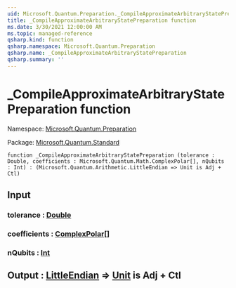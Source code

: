 ```yaml
---
uid: Microsoft.Quantum.Preparation._CompileApproximateArbitraryStatePreparation
title: _CompileApproximateArbitraryStatePreparation function
ms.date: 3/30/2021 12:00:00 AM
ms.topic: managed-reference
qsharp.kind: function
qsharp.namespace: Microsoft.Quantum.Preparation
qsharp.name: _CompileApproximateArbitraryStatePreparation
qsharp.summary: ''
---
```


# _CompileApproximateArbitraryStatePreparation function

Namespace: [Microsoft.Quantum.Preparation](xref:Microsoft.Quantum.Preparation)

Package: [Microsoft.Quantum.Standard](https://nuget.org/packages/Microsoft.Quantum.Standard)




```qsharp
function _CompileApproximateArbitraryStatePreparation (tolerance : Double, coefficients : Microsoft.Quantum.Math.ComplexPolar[], nQubits : Int) : (Microsoft.Quantum.Arithmetic.LittleEndian => Unit is Adj + Ctl)
```


## Input

### tolerance : [Double](xref:microsoft.quantum.lang-ref.double)




### coefficients : [ComplexPolar](xref:Microsoft.Quantum.Math.ComplexPolar)[]




### nQubits : [Int](xref:microsoft.quantum.lang-ref.int)





## Output : [LittleEndian](xref:Microsoft.Quantum.Arithmetic.LittleEndian) => [Unit](xref:microsoft.quantum.lang-ref.unit)  is Adj + Ctl

